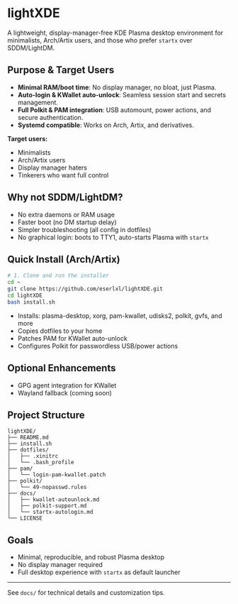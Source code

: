 # lightXDE

A lightweight, display-manager-free KDE Plasma desktop environment for minimalists, Arch/Artix users, and those who prefer `startx` over SDDM/LightDM. 

## Purpose & Target Users
- **Minimal RAM/boot time**: No display manager, no bloat, just Plasma.
- **Auto-login & KWallet auto-unlock**: Seamless session start and secrets management.
- **Full Polkit & PAM integration**: USB automount, power actions, and secure authentication.
- **Systemd compatible**: Works on Arch, Artix, and derivatives.

**Target users:**
- Minimalists
- Arch/Artix users
- Display manager haters
- Tinkerers who want full control

## Why not SDDM/LightDM?
- No extra daemons or RAM usage
- Faster boot (no DM startup delay)
- Simpler troubleshooting (all config in dotfiles)
- No graphical login: boots to TTY1, auto-starts Plasma with `startx`

## Quick Install (Arch/Artix)
```sh
# 1. Clone and run the installer
cd ~
git clone https://github.com/eserlxl/lightXDE.git
cd lightXDE
bash install.sh
```

- Installs: plasma-desktop, xorg, pam-kwallet, udisks2, polkit, gvfs, and more
- Copies dotfiles to your home
- Patches PAM for KWallet auto-unlock
- Configures Polkit for passwordless USB/power actions

## Optional Enhancements
- GPG agent integration for KWallet
- Wayland fallback (coming soon)

## Project Structure
```
lightXDE/
├── README.md
├── install.sh
├── dotfiles/
│   ├── .xinitrc
│   └── .bash_profile
├── pam/
│   └── login-pam-kwallet.patch
├── polkit/
│   └── 49-nopasswd.rules
├── docs/
│   ├── kwallet-autounlock.md
│   ├── polkit-support.md
│   └── startx-autologin.md
└── LICENSE
```

## Goals
- Minimal, reproducible, and robust Plasma desktop
- No display manager required
- Full desktop experience with `startx` as default launcher

---
See `docs/` for technical details and customization tips. 